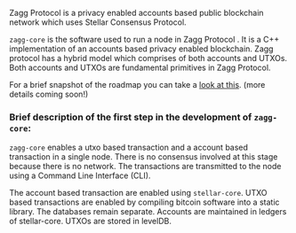 Zagg Protocol is a privacy enabled accounts based public blockchain network which uses Stellar Consensus Protocol. 

`zagg-core` is the software used to run a node in Zagg Protocol . It is a C++ implementation of an accounts based privacy enabled blockchain. Zagg protocol has a hybrid model which comprises of both accounts and UTXOs. Both accounts and UTXOs are fundamental primitives in Zagg Protocol. 

For a brief snapshot of the roadmap you can take a [look at this](https://github.com/zagg-protocol/docs/blob/master/Roadmap.md). (more details coming soon!)

### Brief description of the first step in the development of `zagg-core`:
`zagg-core` enables a utxo based transaction and a account based transaction in a single node. There is no consensus involved at this stage because there is no network. The transactions are transmitted to the node using a Command Line Interface (CLI). 

The account based transaction are enabled using `stellar-core`. UTXO based transactions are enabled by compiling bitcoin software into a static library. The databases remain separate. Accounts are maintained in ledgers of stellar-core. UTXOs are stored in levelDB.

